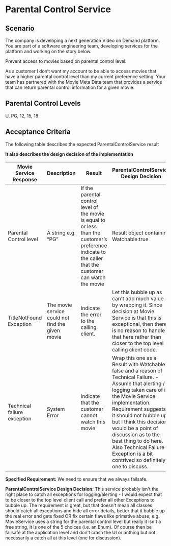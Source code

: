 # Parental Control Service

## Scenario

The company is developing a next generation Video on Demand platform. You are
part of a software engineering team, developing services for the platform
and working on the story below.

Prevent access to movies based on parental control level:

As a customer I don’t want my account to be able to access movies that
have a higher parental control level than my current preference setting.
Your team has partnered with the Movie Meta Data team that provides a
service that can return parental control information for a given movie.

## Parental Control Levels
U, PG, 12, 15, 18


## Acceptance Criteria

The following table describes the expected ParentalControlService result

**It also describes the design decision of the implementation**

| Movie Service Response      | Description                                      | Result                                                                                                                                                       | ParentalControlService Design Decision                                                                                                                                                                                                                                                                                                                                                                                       |
|-----------------------------|--------------------------------------------------|--------------------------------------------------------------------------------------------------------------------------------------------------------------|-------------------------------------------------------------------------------------------------------------------------------------------------------------------------------------------------------------------------------------------------------------------------------------------------------------------------------------------------------------------------------------------------------|
| Parental Control level      | A string e.g. “PG”                               | If the parental control level of the  movie is equal to or less than the customer’s preference indicate to  the caller that the customer can watch the movie | Result object containing Watchable:true                                                                                                                                                                                                                                                                                                                                                               |
| TitleNotFound Exception     | The movie service could not find the given movie | Indicate the error to the calling client.                                                                                                                    | Let this bubble up as can't add much  value by wrapping it.  Since decision at Movie Service is that this is exceptional,  then there is no reason to handle that here rather than  closer to the top level calling client code.                                                                                                                                                                      |
| Technical failure exception | System Error                                     | Indicate that the customer cannot watch this movie                                                                                                           | Wrap this one as a Result with Watchable: false  and a reason of Technical Failure. - Assume that alerting / logging taken care of  in the Movie Service implementation. Requirement suggests it should not bubble up  but I think this decision would be a point of  discussion as to the best thing to do here.  Also Technical Failure Exception is a bit contrived  so definitely one to discuss. |


**Specified Requirement:** We need to ensure that we always failsafe.

**ParentalControlService Design Decision:** This service probably isn't the right place to catch all exceptions for logging/alerting -
I would expect that to be closer to the top level client call and prefer all other Exceptions to bubble up.
The requirement is great, but that doesn't mean all classes should catch all exceptions and hide all error details,
better that it bubble up the real error and gets fixed OR fix certain flaws like primative abuse; e.g. MovieService uses a string for the parental control level but really it isn't a free string, it is one of the 5 choices (i.e. an Enum). Of course then be failsafe at the application level and don't crash the UI or anthing but not necessarily a catch all at this level (one for discussion).

